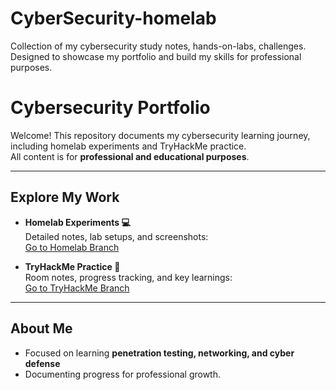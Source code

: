# CyberSecurity-homelab
Collection of my cybersecurity study notes, hands-on-labs, challenges. Designed to showcase my portfolio and build my skills for professional purposes.
# Cybersecurity Portfolio

Welcome! This repository documents my cybersecurity learning journey, including homelab experiments and TryHackMe practice.  
All content is for **professional and educational purposes**.

---

## Explore My Work

- **Homelab Experiments 💻**  
  Detailed notes, lab setups, and screenshots:  
  [Go to Homelab Branch](https://github.com/Jclearns98/CyberSecurity-Homelab-/blob/homelab/README.md)

- **TryHackMe Practice 🏫**  
  Room notes, progress tracking, and key learnings:  
  [Go to TryHackMe Branch](https://github.com/Jclearns98/CyberSecurity-Homelab-/blob/tryhackmelabs/README.md)

---

## About Me

- Focused on learning **penetration testing, networking, and cyber defense**  
- Documenting progress for professional growth.
